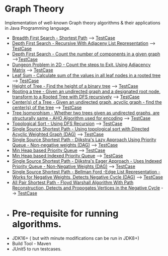 # Graph Theory
Implementation of well-known Graph theory algorithms & their applications in Java Programming language.

- [Breadth First Search - Shortest Path](https://github.com/ttahb/graphtheory/blob/master/src/main/java/com/ttahb/graph/BreadthFirstSearchShortestPath.java) --> [TestCase](https://github.com/ttahb/graphtheory/blob/master/src/test/java/com/ttahb/graph/BreadthFirstSearchShortestPathTest.java)
- [Depth First Search - Recursive With Adjaceny List Representation](https://github.com/ttahb/graphtheory/blob/master/src/main/java/com/ttahb/graph/DepthFirstSearchRecursive.java) --> [TestCase](https://github.com/ttahb/graphtheory/blob/master/src/test/java/com/ttahb/graph/DepthFirstSearchRecursiveTest.java)
- [Depth First Search - Count the number of components in a given graph](https://github.com/ttahb/graphtheory/blob/master/src/main/java/com/ttahb/graph/CountOfConnectedComponentsGraphUsingDFS.java) -->[TestCase](https://github.com/ttahb/graphtheory/blob/master/src/test/java/com/ttahb/graph/CountOfConnectedComponentsGraphUsingDFSTest.java)
- [Dungeon Problem in 2D - Count the steps to Exit. Using Adjacency Matrix](https://github.com/ttahb/graphtheory/blob/master/src/main/java/com/ttahb/graph/DungeonProblemUsingBFS.java) --> [TestCase](https://github.com/ttahb/graphtheory/blob/master/src/test/java/com/ttahb/graph/DungeonProblemUsingBFSTest.java)
- [Leaf Sum - Calculate sum of the values in all leaf nodes in a rooted tree](https://github.com/ttahb/graphtheory/blob/master/src/main/java/com/ttahb/graph/LeafSum.java) --> [TestCase](https://github.com/ttahb/graphtheory/blob/master/src/test/java/com/ttahb/graph/LeafSumTest.java)
- [Height of Tree - Find the height of a binary tree](https://github.com/ttahb/graphtheory/blob/master/src/main/java/com/ttahb/graph/HeightOfTree.java) --> [TestCase](https://github.com/ttahb/graphtheory/blob/master/src/test/java/com/ttahb/graph/HeightOfTreeTest.java)
- [Rooting a tree - Given an undirected graph and a designated root node, transform to a Rooted Tree with DFS recursively](https://github.com/ttahb/graphtheory/blob/master/src/main/java/com/ttahb/graph/RootingATree.java) --> [TestCase](https://github.com/ttahb/graphtheory/blob/master/src/test/java/com/ttahb/graph/RootingATreeTest.java)
- [Center(s) of a Tree - Given an undirected graph, acyclic graph - find the center(s) of the tree](https://github.com/ttahb/graphtheory/blob/master/src/main/java/com/ttahb/graph/CenterOfATree.java) --> [TestCase](https://github.com/ttahb/graphtheory/blob/master/src/test/java/com/ttahb/graph/CenterOfATreeTest.java)
- [Tree Isomorphism - Whether two trees given as undirected graphs, are structurally same - AHO Algorithm used for encoding](https://github.com/ttahb/graphtheory/blob/master/src/main/java/com/ttahb/graph/TreeIsomorphism.java) --> [TestCase](https://github.com/ttahb/graphtheory/blob/master/src/test/java/com/ttahb/graph/TreeIsomorphismTest.java)
- [Topological Sort - Using DFS Recursion](https://github.com/ttahb/graphtheory/blob/master/src/main/java/com/ttahb/graph/TopologicalSort.java) --> [TestCase](https://github.com/ttahb/graphtheory/blob/master/src/test/java/com/ttahb/graph/TopologicalSortTest.java)
- [Single Source Shortest Path - Using topological sort with Directed Acyclic Weighted Graph (DAG)](https://github.com/ttahb/graphtheory/blob/master/src/main/java/com/ttahb/graph/DAGSingleSourceShortestPathUsingTopSort.java) --> [TestCase](https://github.com/ttahb/graphtheory/blob/master/src/test/java/com/ttahb/graph/DAGSingleSourceShortestPathUsingTopSortTest.java)
- [Single Source Shortest Path - Dijkstra's Lazy Approach Using Priority Queue - Non-negative weights (DAG)](https://github.com/ttahb/graphtheory/blob/master/src/main/java/com/ttahb/graph/DijkstraLazyUsingPQ.java) --> [TestCase](https://github.com/ttahb/graphtheory/blob/master/src/test/java/com/ttahb/graph/DijkstraLazyUsingPQTest.java)
- [Min Heap based Priority Queue](https://github.com/ttahb/graphtheory/blob/master/src/main/java/com/ttahb/graph/DomesticPQ.java) --> [TestCase](https://github.com/ttahb/graphtheory/blob/master/src/test/java/com/ttahb/graph/TestDomesticPQ.java)
- [Min Heap based Indexed Priority Queue](https://github.com/ttahb/graphtheory/blob/master/src/main/java/com/ttahb/graph/IndexedPriorityQueue.java) --> [TestCase](https://github.com/ttahb/graphtheory/blob/master/src/test/java/com/ttahb/graph/TestIndexedPriorityQueue.java)
- [Single Source Shortest Path - Dijkstra's Eager Approach - Uses Indexed Priority Queue - Non-Negative Weights (DAG)](https://github.com/ttahb/graphtheory/blob/master/src/main/java/com/ttahb/graph/DijkstraEagerApproach.java) --> [TestCase](https://github.com/ttahb/graphtheory/blob/master/src/test/java/com/ttahb/graph/TestDijkstraEagerApproach.java)
- [Single Source Shortest Path - Bellman Ford -Edge List Representation - Works for Negative Weights, Detects Negative Cycle (DAG)](https://github.com/ttahb/graphtheory/blob/master/src/main/java/com/ttahb/graph/BellmanFordAlgorithm.java) --> [TestCase](https://github.com/ttahb/graphtheory/blob/master/src/test/java/com/ttahb/graph/BellmanFordAlgorithmTest.java)
- [All Pair Shortest Path - Floyd Warshall Algorithm With Path Reconstruction, Detects and Propogates Vertices in the Negative Cycle](https://github.com/ttahb/graphtheory/blob/master/src/main/java/com/ttahb/graph/FloydWarshallAPSP.java) --> [TestCase](https://github.com/ttahb/graphtheory/blob/master/src/test/java/com/ttahb/graph/FloydWarshalAPSPTest.java)
- # Pre-requisite for running algorithms.
- JDK16+ ( but with minute modifications can be run in JDK8+)
- Build Tool - Maven
- JUnit5 to run testcases.
